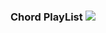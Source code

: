 
### Chord PlayList <a href="https://youtu.be/1ePtRFwaDTg"><img src="https://img.shields.io/badge/YouTube Music-FF0000?style=flat-square&logo=YouTubeMusic&logoColor=white"/></a>
